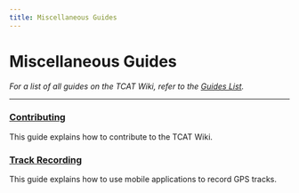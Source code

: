 ```yaml
---
title: Miscellaneous Guides
---
```


# Miscellaneous Guides


_For a list of all guides on the TCAT Wiki, refer to the [Guides List](../../guides/index.md)._

---

### [Contributing](contributing.md)

This guide explains how to contribute to the TCAT Wiki.

### [Track Recording](track-recording.md)

This guide explains how to use mobile applications to record GPS tracks.

